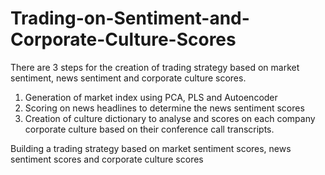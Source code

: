 # Trading-on-Sentiment-and-Corporate-Culture-Scores
There are 3 steps for the creation of trading strategy based on market sentiment, news sentiment and corporate culture scores. 
1. Generation of market index using PCA, PLS and Autoencoder
2. Scoring on news headlines to determine the news sentiment scores
3. Creation of culture dictionary to analyse and scores on each company corporate culture based on their conference call transcripts. 
 
Building a trading strategy based on market sentiment scores, news sentiment scores and corporate culture scores
